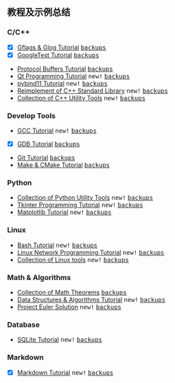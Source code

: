 ## 教程及示例总结

### C/C++
- [x] [Gflags & Glog Tutorial](https://github.com/hexu1985/Gflags.And.Glog.Tutorial)
      [<kbd>backups</kbd>](https://gitee.com/hexu1985/Gflags.And.Glog.Tutorial)
- [x] [GoogleTest Tutorial](https://github.com/hexu1985/GoogleTest.Tutorial)
      [<kbd>backups</kbd>](https://gitee.com/hexu1985/GoogleTest.Tutorial)
- [Protocol Buffers Tutorial](https://github.com/hexu1985/Protobuf.Tutorial)
      [<kbd>backups</kbd>](https://gitee.com/hexu1985/Protobuf.Tutorial)
- [Qt Programming Tutorial](https://github.com/hexu1985/Qt.Programming.Tutorial) <kbd>new!</kbd>
      [<kbd>backups</kbd>](https://gitee.com/hexu1985/Qt.Programming.Tutorial)
- [pybind11 Tutorial](https://github.com/hexu1985/Pybind11.Tutorial) <kbd>new!</kbd>
      [<kbd>backups</kbd>](https://gitee.com/hexu1985/Pybind11.Tutorial)
- [Reimplement of C++ Standard Library](https://github.com/hexu1985/Reimplement.Of.Cpp.Standard.Library) <kbd>new!</kbd>
      [<kbd>backups</kbd>](https://gitee.com/hexu1985/Reimplement.Of.Cpp.Standard.Library)
- [Collection of C++ Utility Tools](https://github.com/hexu1985/Collection.Of.Cpp.Utility.Tools) <kbd>new!</kbd>
      [<kbd>backups</kbd>](https://gitee.com/hexu1985/Collection.Of.Cpp.Utility.Tools)

### Develop Tools
- [GCC Tutorial](https://github.com/hexu1985/GCC.Tutorial) <kbd>new!</kbd>
      [<kbd>backups</kbd>](https://gitee.com/hexu1985/GCC.Tutorial)
- [x] [GDB Tutorial](https://github.com/hexu1985/GDB.Tutorial)
      [<kbd>backups</kbd>](https://gitee.com/hexu1985/GDB.Tutorial)
- [Git Tutorial](https://github.com/hexu1985/Git.Tutorial)
      [<kbd>backups</kbd>](https://gitee.com/hexu1985/Git.Tutorial)
- [Make & CMake Tutorial](https://github.com/hexu1985/Make.And.CMake.Tutorial)
      [<kbd>backups</kbd>](https://gitee.com/hexu1985/Make.And.CMake.Tutorial)

### Python
- [Collection of Python Utility Tools](https://github.com/hexu1985/Collection.Of.Python.Utility.Tools) <kbd>new!</kbd>
      [<kbd>backups</kbd>](https://gitee.com/hexu1985/Collection.Of.Python.Utility.Tools)
- [Tkinter Programming Tutorial](https://github.com/hexu1985/Tkinter.Programming.Tutorial) <kbd>new!</kbd>
      [<kbd>backups</kbd>](https://gitee.com/hexu1985/Tkinter.Programming.Tutorial)
- [Matplotlib Tutorial](https://github.com/hexu1985/Matplotlib.Tutorial) <kbd>new!</kbd>
      [<kbd>backups</kbd>](https://gitee.com/hexu1985/Matplotlib.Tutorial)

### Linux
- [Bash Tutorial](https://github.com/hexu1985/Bash.Tutorial) <kbd>new!</kbd>
      [<kbd>backups</kbd>](https://gitee.com/hexu1985/Bash.Tutorial)
- [Linux Network Programming Tutorial](https://github.com/hexu1985/Linux.Network.Programming.Tutorial) <kbd>new!</kbd>
      [<kbd>backups</kbd>](https://gitee.com/hexu1985/Linux.Network.Programming.Tutorial)
- [Collection of Linux tools](https://github.com/hexu1985/Collection.Of.Linux.Tools) <kbd>new!</kbd>
      [<kbd>backups</kbd>](https://gitee.com/hexu1985/Collection.Of.Linux.Tools)

### Math & Algorithms 
- [Collection of Math Theorems](https://github.com/hexu1985/Collection.Of.Math.Theorems)
      [<kbd>backups</kbd>](https://gitee.com/hexu1985/Collection.Of.Math.Theorems)
- [Data Structures & Algorithms Tutorial](https://github.com/hexu1985/Data.Structures.And.Algorithms.Tutorial) <kbd>new!</kbd>
      [<kbd>backups</kbd>](https://gitee.com/hexu1985/Data.Structures.And.Algorithms.Tutorial)
- [Project Euler Solution](https://github.com/hexu1985/Project.Euler.Solution) <kbd>new!</kbd>
      [<kbd>backups</kbd>](https://gitee.com/hexu1985/Project.Euler.Solution)

### Database
- [SQLite Tutorial](https://github.com/hexu1985/SQLite.Tutorial) <kbd>new!</kbd>
      [<kbd>backups</kbd>](https://gitee.com/hexu1985/SQLite.Tutorial)

### Markdown
- [x] [Markdown Tutorial](https://github.com/hexu1985/Markdown.Tutorial) <kbd>new!</kbd>
      [<kbd>backups</kbd>](https://gitee.com/hexu1985/Markdown.Tutorial)

